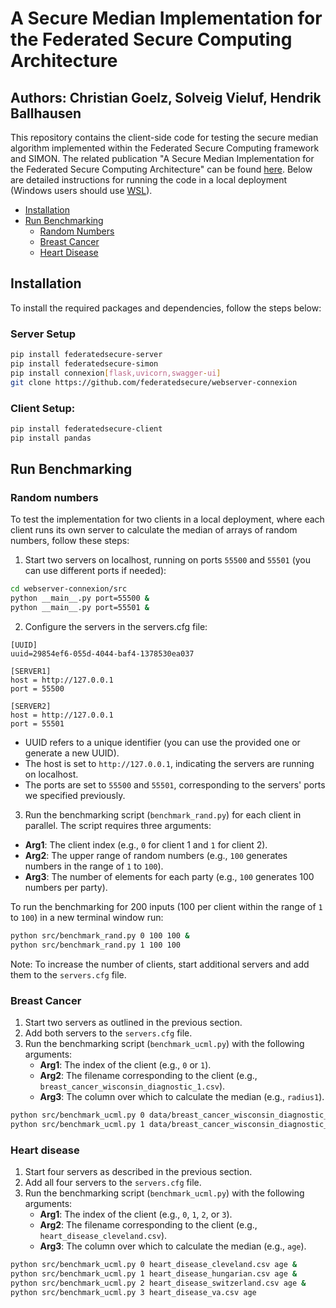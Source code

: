 # A Secure Median Implementation for the Federated Secure Computing Architecture

## Authors: Christian Goelz, Solveig Vieluf, Hendrik Ballhausen

This repository contains the client-side code for testing the secure median algorithm implemented within the Federated Secure Computing framework and SIMON. The related publication "A Secure Median Implementation for the Federated Secure
Computing Architecture" can be found [here](https://doi.org/10.3390/app1010000). Below are detailed instructions for running the code in a local deployment (Windows users should use [WSL](https://learn.microsoft.com/en-us/windows/wsl/install)).

- [Installation](#installation)
- [Run Benchmarking](#run-benchmarking)
  - [Random Numbers](#random-numbers)
  - [Breast Cancer](#breast-cancer)
  - [Heart Disease](#heart-disease)

## Installation

To install the required packages and dependencies, follow the steps below:

### Server Setup

```sh
pip install federatedsecure-server
pip install federatedsecure-simon
pip install connexion[flask,uvicorn,swagger-ui]
git clone https://github.com/federatedsecure/webserver-connexion

```

### Client Setup:
```sh
pip install federatedsecure-client
pip install pandas
```

## Run Benchmarking
### Random numbers
To test the implementation for two clients in a local deployment, where each client runs its own server to calculate the median of arrays of random numbers, follow these steps:
1. Start two servers on localhost, running on ports `55500` and `55501` (you can use different ports if needed):
```sh
cd webserver-connexion/src
python __main__.py port=55500 &
python __main__.py port=55501 &
```
2. Configure the servers in the servers.cfg file:
```
[UUID]
uuid=29854ef6-055d-4044-baf4-1378530ea037

[SERVER1]
host = http://127.0.0.1
port = 55500

[SERVER2]
host = http://127.0.0.1
port = 55501
```
* UUID refers to a unique identifier (you can use the provided one or generate a new UUID).
* The host is set to `http://127.0.0.1`, indicating the servers are running on localhost.
* The ports are set to `55500` and `55501`, corresponding to the servers' ports we specified previously.

3. Run the benchmarking script (`benchmark_rand.py`) for each client in parallel. The script requires three arguments:
- **Arg1**: The client index (e.g., `0` for client 1 and `1` for client 2).
- **Arg2**: The upper range of random numbers (e.g., `100` generates numbers in the range of `1` to `100`).
- **Arg3**: The number of elements for each party (e.g., `100` generates 100 numbers per party).

To run the benchmarking for 200 inputs (100 per client within the range of `1` to `100`) in a new terminal window run:

```sh
python src/benchmark_rand.py 0 100 100 &
python src/benchmark_rand.py 1 100 100 
```

Note: To increase the number of clients, start additional servers and add them to the `servers.cfg` file. 

### Breast Cancer
1. Start two servers as outlined in the previous section.
2. Add both servers to the `servers.cfg` file.
3. Run the benchmarking script (`benchmark_ucml.py`) with the following arguments:
    - **Arg1**: The index of the client (e.g., `0` or `1`).
    - **Arg2**: The filename corresponding to the client (e.g., `breast_cancer_wisconsin_diagnostic_1.csv`).
    - **Arg3**: The column over which to calculate the median (e.g., `radius1`).

```sh
python src/benchmark_ucml.py 0 data/breast_cancer_wisconsin_diagnostic_1.csv radius1 &
python src/benchmark_ucml.py 1 data/breast_cancer_wisconsin_diagnostic_2.csv radius1 
```

### Heart disease
1. Start four servers as described in the previous section.
2. Add all four servers to the `servers.cfg` file.
3. Run the benchmarking script (`benchmark_ucml.py`) with the following arguments:
    - **Arg1**: The index of the client (e.g., `0`, `1`, `2`, or `3`).
    - **Arg2**: The filename corresponding to the client (e.g., `heart_disease_cleveland.csv`).
    - **Arg3**: The column over which to calculate the median (e.g., `age`).

```sh
python src/benchmark_ucml.py 0 heart_disease_cleveland.csv age &
python src/benchmark_ucml.py 1 heart_disease_hungarian.csv age &
python src/benchmark_ucml.py 2 heart_disease_switzerland.csv age &
python src/benchmark_ucml.py 3 heart_disease_va.csv age 
```